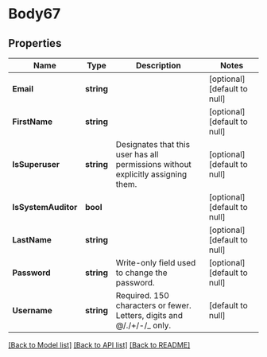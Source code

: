 # Body67

## Properties
Name | Type | Description | Notes
------------ | ------------- | ------------- | -------------
**Email** | **string** |  | [optional] [default to null]
**FirstName** | **string** |  | [optional] [default to null]
**IsSuperuser** | **string** | Designates that this user has all permissions without explicitly assigning them. | [optional] [default to null]
**IsSystemAuditor** | **bool** |  | [optional] [default to null]
**LastName** | **string** |  | [optional] [default to null]
**Password** | **string** | Write-only field used to change the password. | [optional] [default to null]
**Username** | **string** | Required. 150 characters or fewer. Letters, digits and @/./+/-/_ only. | [default to null]

[[Back to Model list]](../README.md#documentation-for-models) [[Back to API list]](../README.md#documentation-for-api-endpoints) [[Back to README]](../README.md)

